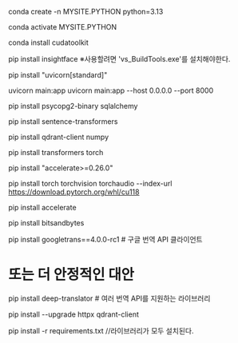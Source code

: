 conda create -n MYSITE.PYTHON python=3.13

conda activate MYSITE.PYTHON

conda install cudatoolkit

pip install insightface
※사용할려면 'vs_BuildTools.exe'를 설치해야한다.

<!-- pip install transformers

pip install happytransformer

pip install fastapi -->

pip install "uvicorn[standard]"

uvicorn main:app
uvicorn main:app --host 0.0.0.0 --port 8000

pip install psycopg2-binary sqlalchemy

pip install sentence-transformers

pip install qdrant-client numpy

pip install transformers torch

pip install "accelerate>=0.26.0"

pip install torch torchvision torchaudio --index-url https://download.pytorch.org/whl/cu118

pip install accelerate

pip install bitsandbytes

pip install googletrans==4.0.0-rc1  # 구글 번역 API 클라이언트
# 또는 더 안정적인 대안
pip install deep-translator  # 여러 번역 API를 지원하는 라이브러리

pip install --upgrade httpx qdrant-client













pip install -r requirements.txt //라이브러리가 모두 설치된다.